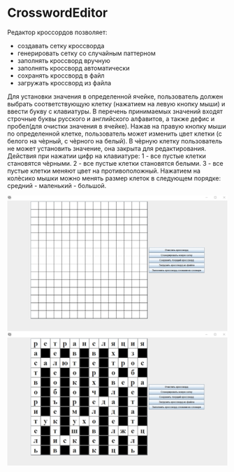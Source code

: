 # CrosswordEditor

Редактор кроссордов позволяет:
 - создавать сетку кроссворда
 - генерировать сетку со случайным паттерном
 - заполнять кроссворд вручную
 - заполнять кроссворд автоматически
 - сохранять кроссворд в файл
 - загружать кроссворд из файла

Для установки значения в определенной ячейке, пользователь должен выбрать соответствующую клетку (нажатием на левую кнопку мыши) и ввести букву с клавиатуры. В перечень принимаемых значений входят строчные буквы русского и английского алфавитов, а также дефис и пробел(для очистки значения в ячейке). 
Нажав на правую кнопку мыши по определенной клетке, пользователь может изменить цвет клетки (с белого на чѐрный, с чѐрного на белый). В чѐрную клетку пользователь не может установить значение, она закрыта
для редактирования. Действия при нажатии цифр на клавиатуре:
1 - все пустые клетки становятся чѐрными.
2 - все пустые клетки становятся белыми.
3 - все пустые клетки меняют цвет на противоположный.
Нажатием на колѐсико мышки можно менять размер клеток в следующем порядке: средний - маленький - большой.


![Screenshot](https://github.com/Misha-lab/CrosswordEditor/blob/main/screenshots/1.jpg)
![Screenshot](https://github.com/Misha-lab/CrosswordEditor/blob/main/screenshots/2.jpg)
